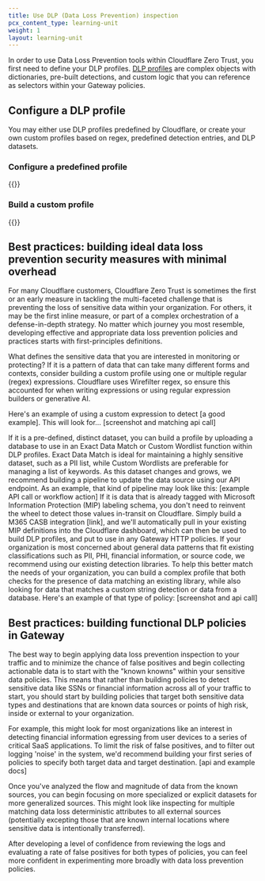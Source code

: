 ```yaml
---
title: Use DLP (Data Loss Prevention) inspection
pcx_content_type: learning-unit
weight: 1
layout: learning-unit
---
```


In order to use Data Loss Prevention tools within Cloudflare Zero Trust, you first need to define your DLP profiles. [DLP profiles](/cloudflare-one/policies/data-loss-prevention/dlp-profiles/) are complex objects with dictionaries, pre-built detections, and custom logic that you can reference as selectors within your Gateway policies.

## Configure a DLP profile

You may either use DLP profiles predefined by Cloudflare, or create your own custom profiles based on regex, predefined detection entries, and DLP datasets.

### Configure a predefined profile

{{<render file="data-loss-prevention/_predefined-profile.md" productFolder="cloudflare-one">}}

### Build a custom profile

{{<render file="data-loss-prevention/_custom-profile.md" productFolder="cloudflare-one">}}

## Best practices: building ideal data loss prevention security measures with minimal overhead

For many Cloudflare customers, Cloudflare Zero Trust is sometimes the first or an early measure in tackling the multi-faceted challenge that is preventing the loss of sensitive data within your organization. For others, it may be the first inline measure, or part of a complex orchestration of a defense-in-depth strategy. No matter which journey you most resemble, developing effective and appropriate data loss prevention policies and practices starts with first-principles definitions.

What defines the sensitive data that you are interested in monitoring or protecting?
If it is a pattern of data that can take many different forms and contexts, consider building a custom profile using one or multiple regular (regex) expressions. Cloudflare uses Wirefilter regex, so ensure this accounted for when writing expressions or using regular expression builders or generative AI.

Here's an example of using a custom expression to detect [a good example]. This will look for…
[screenshot and matching api call]

If it is a pre-defined, distinct dataset, you can build a profile by uploading a database to use in an Exact Data Match or Custom Wordlist function within DLP profiles. Exact Data Match is ideal for maintaining a highly sensitive dataset, such as a PII list, while Custom Wordlists are preferable for managing a list of keywords. As this dataset changes and grows, we recommend building a pipeline to update the data source using our API endpoint. As an example, that kind of pipeline may look like this:
[example API call or workflow action]
If it is data that is already tagged with Microsoft Information Protection (MIP) labeling schema, you don't need to reinvent the wheel to detect those values in-transit on Cloudflare. Simply build a M365 CASB integration [link], and we'll automatically pull in your existing MIP definitions into the Cloudflare dashboard, which can then be used to build DLP profiles, and put to use in any Gateway HTTP policies.
If your organization is most concerned about general data patterns that fit existing classifications such as PII, PHI, financial information, or source code, we recommend using our existing detection libraries. To help this better match the needs of your organization, you can build a complex profile that both checks for the presence of data matching an existing library, while also looking for data that matches a custom string detection or data from a database. Here's an example of that type of policy:
[screenshot and api call]

## Best practices: building functional DLP policies in Gateway

The best way to begin applying data loss prevention inspection to your traffic and to minimize the chance of false positives and begin collecting actionable data is to start with the "known knowns" within your sensitive data policies. This means that rather than building policies to detect sensitive data like SSNs or financial information across all of your traffic to start, you should start by building policies that target both sensitive data types and destinations that are known data sources or points of high risk, inside or external to your organization.

For example, this might look for most organizations like an interest in detecting financial information egressing from user devices to a series of critical SaaS applications. To limit the risk of false positives, and to filter out logging 'noise' in the system, we'd recommend building your first series of policies to specify both target data and target destination.
[api and example docs]

Once you've analyzed the flow and magnitude of data from the known sources, you can begin focusing on more specialized or explicit datasets for more generalized sources. This might look like inspecting for multiple matching data loss deterministic attributes to all external sources (potentially excepting those that are known internal locations where sensitive data is intentionally transferred).

After developing a level of confidence from reviewing the logs and evaluating a rate of false positives for both types of policies, you can feel more confident in experimenting more broadly with data loss prevention policies.

